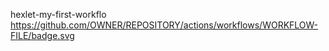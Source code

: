 hexlet-my-first-workflo
https://github.com/OWNER/REPOSITORY/actions/workflows/WORKFLOW-FILE/badge.svg

